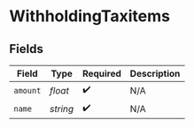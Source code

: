 # WithholdingTaxitems


## Fields

| Field              | Type               | Required           | Description        |
| ------------------ | ------------------ | ------------------ | ------------------ |
| `amount`           | *float*            | :heavy_check_mark: | N/A                |
| `name`             | *string*           | :heavy_check_mark: | N/A                |